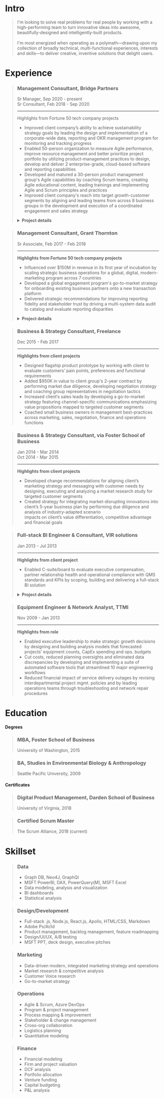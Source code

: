 # Intro
> I'm looking to solve real problems for real people by working with a high-performing team to turn innovative ideas into awesome, beautifully-designed and intelligently-built products. 
> <br/><br/>
>I'm most energized when operating as a polymath—drawing upon my collection of broadly technical, multi-functional experiences, interests and skills—to deliver creative, inventive solutions that delight users.



# Experience



  
>### Management Consultant, Bridge Partners <!-- {docsify-ignore} -->
>Sr Manager, Sep 2020 - present  
>Sr Consultant, Feb 2018 - Sep 2020  
>
>---
><span class="hiddenHighlight">Highlights from Fortune 50 tech company projects   </span>
>
>- Improved client company’s ability to achieve sustainability strategy goals by leading the design and implementation of a corporate-wide data, reporting and OKR management program for monitoring and tracking progress  
>- Enabled 50-person organization to measure Agile performance, improve resource management and better prioritize project portfolio by utilizing product-management practices to design, develop and deliver 2 enterprise-grade, cloud-based software and reporting capabilities  
>- Developed and matured a 30-person product management group's Agile capabilities by coaching Scrum teams, creating Agile educational content, leading trainings and 
implementing Agile and Scrum principles and practices  
>- Improved client company's reach into target growth-customer segments by aligning and leading teams from across 8 business groups in the development and execution of a coordinated engagement and sales strategy  
>
>
><details>
>
>---
>  <summary><b>Project details</b></summary>
>
>
  ><b>OKR, data, reporting and tooling management for cross-org PMO</b>
  >- Influenced corporate sustainability strategy by facilitating the development of organization-wide OKRs for 10 different sustainability programs scoped to 10, 1 and 1/2 year time frames and by leading the OKR rollout across the company's 14 major business groups
  >- Enabled efficient scaling and automation of in-scope program management functions by guiding client through program architecture design 
  >- Assisted client in creation and implementation of a cross-company data platform by leading business-side stakeholders through requirements development process and facilitating collaboration with development teams
  >- Improved PMO efficiency by designing and building a process for systematically collecting, tracking, vetting, defining and maturing business-centric tooling requests in preparation of handoff to technical product and development teams for development
  >- Fostered consultant growth through career coaching and development 
>
>---
>
  ><b>Product management for organizational operations</b>
  >- Successfully delivered resource management software tool to client by collecting requirements and feedback from stakeholders, developing and prioritizing feature backlog and collaborating with development team to ensure build satisfied business needs
  >- Delivered Enterprise- 
  >- Reduced by designing 
  >- Developed prioritized backlog
>
>---
>
  ><b>Agile implementation and management</b>
  >- Implemented and fostered Agile frameworks within the organization
  >- high performing, collaborative teams
  >- higher quality of work
  >- better work life
>
>---
>
  ><b>Marketing and sales strategy programs development</b>
  >- Led cross-org team within to research market trends and design and implement new marketing and sales strategies targeting growth customer segments and industries
  >- Influenced positive SLT perception of Startup segment opportunity by crafting strategy pitch addressing startup needs, industry trends, competitive landscape and client priorities
  >- Demonstrated ROI potential of Startup investment opportunity by collaborating with financial SMEs to build research-based financial models
  >- Enabled client to grow share of the startup ecosystem by facilitating cross-org strategic alignment and producing a customer engagement playbook containing cross-team orchestration and customer journey guidance
  >- Assisted 20+ Startups move to client platform by helping Startup LTs map business needs against available engagement programs and navigate onboarding processes
>  
>
></details>









>### Management Consultant, Grant Thornton <!-- {docsify-ignore} -->
>Sr Associate, Feb 2017 - Feb 2018
>
>--- 
>**Highlights from Fortune 50 tech company projects**
>- Influenced over $150M in revenue in its first year of incubation by scaling strategic business operations for a global, digital, modern-marketing program across 7 countries  
>- Developed a global engagement program's go-to-market strategy for onboarding existing business partners onto a new transaction platform  
>- Delivered strategic recommendations for improving reporting fidelity and stakeholder trust by driving a multi-system data audit to catalog and evaluate reporting disparities  
>
><details>
>
>---
>  <summary><b>Project details</b></summary>
>
> 
  ><b>Global modern marketing program management</b>  
  >- Attributed $150M in influenced revenue to an automated global, digital marketing program by driving process improvements to optimize integrated marketing-and-sales pipeline performance
  >- Rolled out program refresh to 4 existing and 3 new global markets by managing launch activities across content, social, web, marketing operations, sales, reporting and field teams
  >- Piloted new program content and features by managing end-to-end A/B testing process, including scoping experiments through cross-org collaboration, designing tests, translating objectives into technical requirements and analyzing pre and post data
>
>---
>
  ><b>Global partner marketing program strategy</b>
>
>---
>
  ><b>Global modern marketing data audit</b>
>
></details>




>### Business & Strategy Consultant, Freelance <!-- {docsify-ignore} -->
>Dec 2015 - Feb 2017
>
>---  
>**Highlights from client projects**
>- Designed flagship product prototype by working with client to evaluate customers’ pain points, preferences and functional requirements  
>- Added $950K in value to client group's 2-year contract by performing market due diligence, developing negotiation strategy and coaching group representatives in negotiation tactics  
>- Increased client‘s sales leads by developing a go-to-market strategy featuring channel-specific communications emphasizing value propositions mapped to targeted customer segments  
>- Coached small business owners in management best-practices across marketing, sales, negotiation, finance and operations functions  






>### Business & Strategy Consultant, via Foster School of Business <!-- {docsify-ignore} -->
>Jan 2014 - Mar 2014  
>Oct 2014 - Mar 2015  
>
>--- 
>**Highlights from client projects**
>- Developed change recommendations for aligning client’s marketing strategy and messaging with customer needs by designing, executing and analyzing a market research study for targeted customer segments  
>- Created strategy for integrating market-disrupting innovations into client’s 5-year business plan by performing due diligence and analysis of industry-adapted scenario  
impacts on client’s value differentiation, competitive advantage and financial goals  



>### Full-stack BI Engineer & Consultant, VIR solutions <!-- {docsify-ignore} -->
>Jan 2013 - Jul 2013
>
>---
>**Highlights from client project**
>- Enabled C-suite/board to evaluate executive compensation, partner relationship health and operational compliance with QMS standards and KPIs by scoping, building and delivering a full-stack BI solution
>
><details>
  >
  >---
  ><summary><b>Project details</b></summary>
  >
  >- Provided client leadership insights into quality management performance by translating 10 industry-standard measures into firm-specific formulas that drove scorecard KPIs
  >- Designed and built an automated ETL process to populate a back-end data warehousing service of RDBs and OLAP cubes that powered a client-facing BI dashboard featuring interactive real-time data and user-friendly, drill-down-capable visualizations
  >- Delivered product at forecasted deadline by partnering with stakeholders to scope project objectives and requirements, by utilizing Agile methodologies to rapidly iterate through features and by leveraging team’s collective expertise to solve bugs and complete milestones
  >
  >
></details>



>### Equipment Engineer & Network Analyst, TTMI <!-- {docsify-ignore} -->
>Nov 2009 - Jan 2013
>
>--- 
>**Highlights from role**
>- Enabled executive leadership to make strategic growth decisions by designing and building analysis models that forecasted projects’ equipment counts, CapEx spending and ops. budgets
>- Cut costs, reduced planning oversights and eliminated data discrepancies by developing and implementing a suite of automated software tools that streamlined 10 major engineering workflows
>- Reduced financial impact of service delivery outages by revising interdepartmental project mgmt. policies and by leading operations teams through troubleshooting and network repair procedures



# Education


<!-- panels:start -->
<!-- div:left-panel -->
#### Degrees

>### MBA, Foster School of Business <!-- {docsify-ignore} -->
>University of Washington, 2015

>### BA, Studies in Environmental Biology & Anthropology <!-- {docsify-ignore} -->
>Seattle Pacific University, 2009


<!-- div:right-panel -->
#### Certificates
  
>### Digital Product Management, Darden School of Business <!-- {docsify-ignore} -->
>University of Virginia, 2018

>### Certified Scrum Master <!-- {docsify-ignore} -->
>The Scrum Alliance, 2018 (current)
<!-- panels:end -->





# Skillset

<!-- panels:start -->
<!-- div:left-panel -->
>### Data <!-- {docsify-ignore} -->
>- Graph DB, Neo4J, GraphQl
>- MSFT PowerBI, DAX, PowerQuery(M), MSFT Excel
>- Data modeling, analysis and visualization
>- BI dashboards
>- Statistical analysis 

>### Design/Development <!-- {docsify-ignore} -->
>- Full-stack .js, Node.js, React.js, Apollo, HTML/CSS, Markdown
>- Adobe Ps/Ai/Id
>- Product management, backlog management, feature roadmapping
>- Design/UI/UX, A/B testing
>- MSFT PPT, deck design, executive pitches

>### Marketing <!-- {docsify-ignore} -->
>- Data-driven modern, integrated marketing strategy and operations
>- Market research & competitive analysis
>- Customer Voice research
>- Go-to-market strategy


<!-- div:right-panel -->
>### Operations <!-- {docsify-ignore} -->
>- Agile & Scrum, Azure DevOps
>- Program & project management
>- Process mapping & improvement
>- Stakeholder & change management
>- Cross-org collaboration
>- Logistics planning
>- Quantitative modeling

>### Finance <!-- {docsify-ignore} -->
>- Financial modeling
>- Firm and project valuation
>- DCF analysis
>- Portfolio allocation
>- Venture funding
>- Capital budgeting
>- P&L analysis
<!-- panels:end -->




